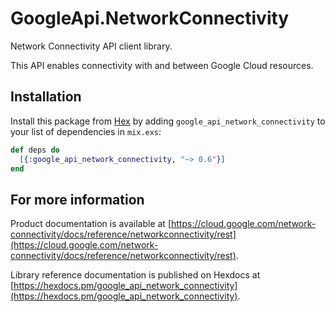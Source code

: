 # GoogleApi.NetworkConnectivity

Network Connectivity API client library.

This API enables connectivity with and between Google Cloud resources.

## Installation

Install this package from [Hex](https://hex.pm) by adding
`google_api_network_connectivity` to your list of dependencies in `mix.exs`:

```elixir
def deps do
  [{:google_api_network_connectivity, "~> 0.6"}]
end
```

## For more information

Product documentation is available at [https://cloud.google.com/network-connectivity/docs/reference/networkconnectivity/rest](https://cloud.google.com/network-connectivity/docs/reference/networkconnectivity/rest).

Library reference documentation is published on Hexdocs at
[https://hexdocs.pm/google_api_network_connectivity](https://hexdocs.pm/google_api_network_connectivity).
